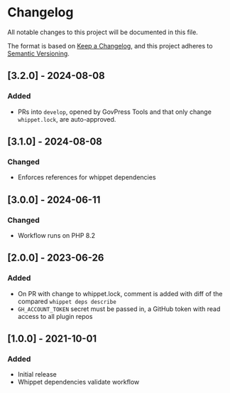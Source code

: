 # Changelog
All notable changes to this project will be documented in this file.

The format is based on [Keep a Changelog](https://keepachangelog.com/en/1.0.0/),
and this project adheres to [Semantic Versioning](https://semver.org/spec/v2.0.0.html).

## [3.2.0] - 2024-08-08

### Added

- PRs into `develop`, opened by GovPress Tools and that only change `whippet.lock`, are auto-approved.

## [3.1.0] - 2024-08-08

### Changed

- Enforces references for whippet dependencies

## [3.0.0] - 2024-06-11

### Changed

- Workflow runs on PHP 8.2

## [2.0.0] - 2023-06-26

### Added

- On PR with change to whippet.lock, comment is added with diff of the compared `whippet deps describe`
- `GH_ACCOUNT_TOKEN` secret must be passed in, a GitHub token with read access to all plugin repos

## [1.0.0] - 2021-10-01

### Added

- Initial release
- Whippet dependencies validate workflow
